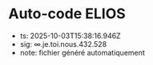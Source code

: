 # Auto-code ELIOS
- ts: 2025-10-03T15:38:16.946Z
- sig: ∞.je.toi.nous.432.528
- note: fichier généré automatiquement